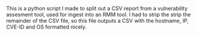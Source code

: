 This is a python script I made to split out a CSV report from a vulnerability assesment tool, used for ingest into an RMM tool. I had to strip the strip the remainder of the CSV file, so this file outputs a CSV with the hostname, IP, CVE-ID and OS formatted nicely.
